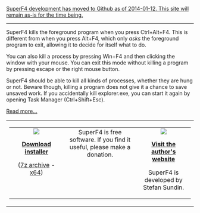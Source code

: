 [SuperF4 development has moved to Github as of 2014-01-12. This site will remain as-is for the time being.](https://github.com/stefansundin/superf4)


---


SuperF4 kills the foreground program when you press Ctrl+Alt+F4.
This is different from when you press Alt+F4, which only _asks_ the foreground program to exit, allowing it to decide for itself what to do.

You can also kill a process by pressing Win+F4 and then clicking the window with your mouse. You can exit this mode without killing a program by pressing escape or the right mouse button.

SuperF4 should be able to kill all kinds of processes, whether they are hung or not.
Beware though, killing a program does not give it a chance to save unsaved work. If you accidentally kill explorer.exe, you can start it again by opening Task Manager (Ctrl+Shift+Esc).

[Read more...](About.md)


<table cellpadding='0' cellspacing='0'><tr><td width='850'>
<table cellpadding='25' cellspacing='0'>
<tr align='center' valign='top'>
<td width='30%'>
<a href='https://superf4.googlecode.com/files/SuperF4-1.2.exe'><img src='https://superf4.googlecode.com/svn/wiki/media/download.png' />

<font size='3'><b>Download installer</b></font></a>

(<a href='https://superf4.googlecode.com/files/SuperF4-1.2.7z'>7z archive</a> - <a href='https://superf4.googlecode.com/files/SuperF4-1.2%20%28x64%29.7z'>x64</a>)</td>
<td width='40%'>
SuperF4 is free software. If you find it useful, please make a donation.<br>
<br>
<wiki:gadget border="0" url="https://gist.githubusercontent.com/stefansundin/6540861/raw/paypal-gadget.xml" up_business="8727MAF7NTYRE" up_item_number="SuperF4" up_amount="$5.00" up_return_url="http://stefansundin.com/thx" up_return_text="Learn why you just became awesome" width="200" height="80" /><br>
</td>
<td width='30%'>
<a href='http://stefansundin.com/'><img src='https://superf4.googlecode.com/svn/wiki/media/globe.png' />

<font size='3'><b>Visit the author's website</b></font></a>

SuperF4 is developed by Stefan Sundin.<br>
</td>
</tr>
</table>
</td></tr></table>